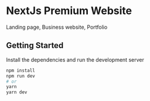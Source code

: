 # NextJs Premium Website

Landing page, Business website, Portfolio

## Getting Started

Install the dependencies and run the development server

```bash
npm install
npm run dev
# or
yarn
yarn dev
```
